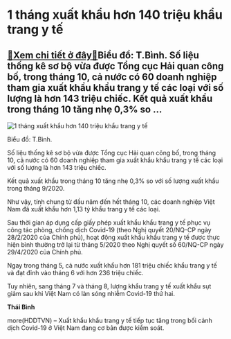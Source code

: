 1 tháng xuất khẩu hơn 140 triệu khẩu trang y tế
===============================================

[:gift:Xem chi tiết ở đây:gift:](https://hddtvn.com/1-thang-xuat-khau-hon-140-trieu-khau-trang-y-te/)Biểu đồ: T.Bình. Số liệu thống kê sơ bộ vừa được Tổng cục Hải quan công bố, trong tháng 10, cả nước có 60 doanh nghiệp tham gia xuất khẩu khẩu trang y tế các loại với số lượng là hơn 143 triệu chiếc. Kết quả xuất khẩu trong tháng 10 tăng nhẹ 0,3% so …
-----------------------------------------------------------------------------------------------------------------------------------------------------------------------------------------------------------------------------------------------------------





![1 tháng xuất khẩu hơn 140 triệu khẩu trang y tế](https://hddtvn.com/wp-content/uploads/2021/01/1748_SYn-lYYng-khYu-trang-y-tY-xuYt-khYu.jpg "1 tháng xuất khẩu hơn 140 triệu khẩu trang y tế")


Biểu đồ: T.Bình.



Số liệu thống kê sơ bộ vừa được Tổng cục Hải quan công bố, trong tháng 10, cả nước có 60 doanh nghiệp tham gia xuất khẩu khẩu trang y tế các loại với số lượng là hơn 143 triệu chiếc.


Kết quả xuất khẩu trong tháng 10 tăng nhẹ 0,3% so với số lượng xuất khẩu trong tháng 9/2020.


Như vậy, tính chung từ đầu năm đến hết tháng 10, các doanh nghiệp Việt Nam đã xuất khẩu hơn 1,13 tỷ khẩu trang y tế các loại.


Sau thời gian áp dụng cấp giấy phép xuất khẩu khẩu trang y tế phục vụ công tác phòng, chống dịch Covid-19 (theo Nghị quyết 20/NQ-CP ngày 28/2/2020 của Chính phủ), hoạt động xuất khẩu khẩu trang y tế được thực hiện bình thường trở lại từ tháng 5/2020 theo Nghị quyết số 60/NQ-CP ngày 29/4/2020 của Chính phủ.


Ngay trong tháng 5, cả nước xuất khẩu hơn 181 triệu chiếc khẩu trang y tế và đạt đỉnh vào tháng 6 với hơn 236 triệu chiếc.


Tuy nhiên, sang tháng 7 và tháng 8, lượng khẩu trang y tế xuất khẩu sụt giảm sau khi Việt Nam có làn sóng nhiễm Covid-19 thứ hai.




**Thái Bình**



more(HDDTVN) – Xuất khẩu khẩu trang y tế tiếp tục tăng trong bối cảnh dịch Covid-19 ở Việt Nam đang cơ bản được kiểm soát.

